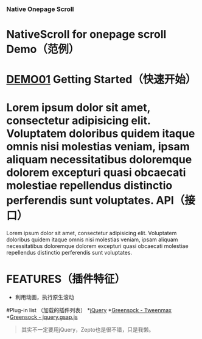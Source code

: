 ### Native Onepage Scroll
NativeScroll for onepage scroll
Demo（范例）
=========
[DEMO01](#)
Getting Started（快速开始）
=========
Lorem ipsum dolor sit amet, consectetur adipisicing elit. Voluptatem doloribus quidem itaque omnis nisi molestias veniam, ipsam aliquam necessitatibus doloremque dolorem excepturi quasi obcaecati molestiae repellendus distinctio perferendis sunt voluptates.
API（接口）
=========
Lorem ipsum dolor sit amet, consectetur adipisicing elit. Voluptatem doloribus quidem itaque omnis nisi molestias veniam, ipsam aliquam necessitatibus doloremque dolorem excepturi quasi obcaecati molestiae repellendus distinctio perferendis sunt voluptates.

FEATURES（插件特征）
======
* 利用动画，执行原生滚动

#Plug-in list （加载的插件列表）
  *[jQuery](http://jquery.com/)
  *[Greensock - Tweenmax](http://greensock.com/tweenmax)
  *[Greensock - jquery.gsap.js](http://greensock.com/jquery-gsap-plugin)

>其实不一定要用jQuery，Zepto也是很不错，只是我懒。

